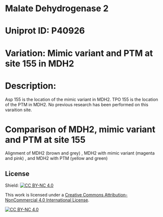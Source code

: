 # Malate Dehydrogenase 2

# Uniprot ID: P40926

# Variation: Mimic variant and PTM at site 155 in MDH2

# Description: 
Asp 155 is the location of the mimic variant in MDH2. TPO 155 is the location of the PTM in MDH2. No previous research has been performed on this varaition site. 

# Comparison of MDH2, mimic variant and PTM at site 155
Alignment of MDH2 (brown and grey) , MDH2 with mimic variant (magenta and pink) , and MDH2 with PTM (yellow and green)
## License
Shield: [![CC BY-NC 4.0][cc-by-nc-shield]][cc-by-nc]

This work is licensed under a
[Creative Commons Attribution-NonCommercial 4.0 International License][cc-by-nc].

[![CC BY-NC 4.0][cc-by-nc-image]][cc-by-nc]

[cc-by-nc]: https://creativecommons.org/licenses/by-nc/4.0/
[cc-by-nc-image]: https://licensebuttons.net/l/by-nc/4.0/88x31.png
[cc-by-nc-shield]: https://img.shields.io/badge/License-CC%20BY--NC%204.0-lightgrey.svg

